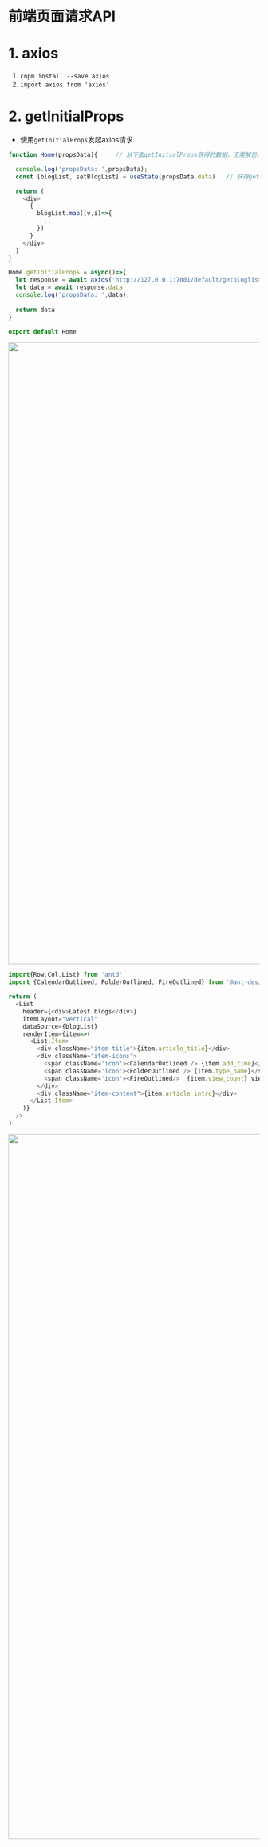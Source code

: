
# 前端页面请求API

# 1. axios
1. `cnpm install --save axios`
2. `import axios from 'axios'`

# 2. getInitialProps

- 使用`getInitialProps`发起axios请求

```javascript
function Home(propsData){     // 从下面getInitialProps获得的数据，无需解包，直接传入使用

  console.log('propsData: ',propsData);
  const [blogList, setBlogList] = useState(propsData.data)   // 获得getInitialProps传入的数据

  return (
    <div>
      {
        blogList.map((v,i)=>{
          ...
        })
      }
    </div>
  )
}

Home.getInitialProps = async()=>{
  let response = await axios('http://127.0.0.1:7001/default/getbloglist')
  let data = await response.data
  console.log('propsData: ',data);
  
  return data
}

export default Home
```

<img width="1244" src="https://user-images.githubusercontent.com/26485327/79301590-8c6d3300-7f1c-11ea-8028-36b00f9d8315.png">



```javascript
import{Row,Col,List} from 'antd'
import {CalendarOutlined, FolderOutlined, FireOutlined} from '@ant-design/icons'

return (
  <List 
    header={<div>Latest blogs</div>}
    itemLayout="vertical"
    dataSource={blogList}
    renderItem={item=>(
      <List.Item>
        <div className="item-title">{item.article_title}</div>
        <div className="item-icons">
          <span className='icon'><CalendarOutlined /> {item.add_time}</span>
          <span className='icon'><FolderOutlined /> {item.type_name}</span>
          <span className='icon'><FireOutlined/>  {item.view_count} views</span>
        </div>
        <div className="item-content">{item.article_intro}</div>
      </List.Item>
    )}
  />
)
```
<img width="1410" src="https://user-images.githubusercontent.com/26485327/79302115-f89c6680-7f1d-11ea-8515-b7b14938aa56.png">


